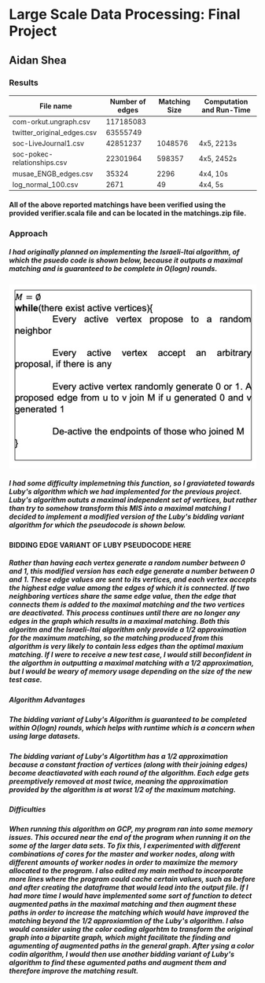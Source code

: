 # Large Scale Data Processing: Final Project
## Aidan Shea


### Results
|           File name           |        Number of edges       | Matching Size | Computation and Run-Time |
| ------------------------------| ---------------------------- | ------------- | ------------------------ |
| com-orkut.ungraph.csv         | 117185083                    |               |                          |
| twitter_original_edges.csv    | 63555749                     |               |                          |
| soc-LiveJournal1.csv          | 42851237                     |  1048576      | 4x5, 2213s               |
| soc-pokec-relationships.csv   | 22301964                     |  598357       | 4x5, 2452s               |
| musae_ENGB_edges.csv          | 35324                        |  2296         | 4x4, 10s                 |
| log_normal_100.csv            | 2671                         |  49           | 4x4, 5s                  |
#### All of the above reported matchings have been verified using the provided verifier.scala file and can be located in the matchings.zip file.

### Approach
##### I had originally planned on implementing the Israeli-Itai algorithm, of which the psuedo code is shown below, because it outputs a maximal matching and is guaranteed to be complete in O(logn) rounds.

![](images/Israeli-Itai.png)

##### I had some difficulty implemetning this function, so I graviateted towards Luby's algorithm which we had implemented for the previous project. Luby's algorithm oututs a maximal independent set of vertices, but rather than try to somehow transform this MIS into a maximal matching I decided to implement a modified version of the Luby's bidding variant algorithm for which the pseudocode is shown below.
#### BIDDING EDGE VARIANT OF LUBY PSEUDOCODE HERE
##### Rather than having each vertex generate a random number between 0 and 1, this modified version has each edge generate a number between 0 and 1. These edge values are sent to its vertices, and each vertex accepts the highest edge value among the edges of which it is connected. If two neighboring vertices share the same edge value, then the edge that connects them is added to the maximal matching and the two vertices are deactivated. This process continues until there are no longer any edges in the graph which results in a maximal matching. Both this algoritm and the Israeli-Itai algorithm only provide a 1/2 approximation for the maximum matching, so the matching produced from this algorithm is very likely to contain less edges than the optimal maxium matching. If I were to receive a new test case, I would still beconfident in the algorthm in outputting a maximal matching with a 1/2 approximation, but I would be weary of memory usage depending on the size of the new test case.
##### Algorithm Advantages
##### The bidding variant of Luby's Algorithm is guaranteed to be completed within O(logn) rounds, which helps with runtime which is a concern when using large datasets. 
##### The bidding variant of Luby's Algortithm has a 1/2 approximation because a constant fraction of vertices (along with their joining edges) become deactiavated with each round of the algorithm. Each edge gets preemptively removed at most twice, meaning the approximation provided by the algorithm is at worst 1/2 of the maximum matching.
##### Difficulties
##### When running this algorithm on GCP, my program ran into some memory issues. This occured near the end of the program when running it on the some of the larger data sets. To fix this, I experimented with different combinations of cores for the master and worker nodes, along with different amounts of worker nodes in order to maximize the memory allocated to the program. I also edited my main method to incorporate more lines where the program could cache certain values, such as before and after creating the dataframe that would lead into the output file. If I had more time I would have implemented some sort of function to detect augmented paths in the maximal matching and then augment these paths in order to increase the matching which would have improved the matching beyond the 1/2 approxiamtion of the Luby's algorithm. I also would consider using the color coding algorhtm to transform the original graph into a bipartite graph, which might facilitate the finding and agumenting of augmented paths in the general graph. After ysing a color codin algorithm, I would then use another bidding variant of Luby's algorithm to find these agumented paths and augment them and therefore improve the matching result. 
